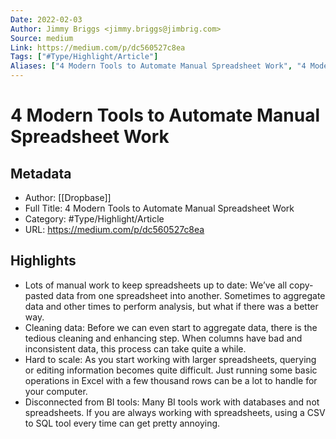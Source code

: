 ```yaml
---
Date: 2022-02-03
Author: Jimmy Briggs <jimmy.briggs@jimbrig.com>
Source: medium
Link: https://medium.com/p/dc560527c8ea
Tags: ["#Type/Highlight/Article"]
Aliases: ["4 Modern Tools to Automate Manual Spreadsheet Work", "4 Modern Tools to Automate Manual Spreadsheet Work"]
---
```

# 4 Modern Tools to Automate Manual Spreadsheet Work

## Metadata
- Author: [[Dropbase]]
- Full Title: 4 Modern Tools to Automate Manual Spreadsheet Work
- Category: #Type/Highlight/Article
- URL: https://medium.com/p/dc560527c8ea

## Highlights
- Lots of manual work to keep spreadsheets up to date: We’ve all copy-pasted data from one spreadsheet into another. Sometimes to aggregate data and other times to perform analysis, but what if there was a better way.
- Cleaning data: Before we can even start to aggregate data, there is the tedious cleaning and enhancing step. When columns have bad and inconsistent data, this process can take quite a while.
- Hard to scale: As you start working with larger spreadsheets, querying or editing information becomes quite difficult. Just running some basic operations in Excel with a few thousand rows can be a lot to handle for your computer.
- Disconnected from BI tools: Many BI tools work with databases and not spreadsheets. If you are always working with spreadsheets, using a CSV to SQL tool every time can get pretty annoying.
